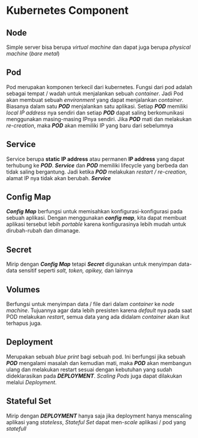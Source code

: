 # Kubernetes Component

## **Node**

Simple server bisa berupa _virtual machine_ dan dapat juga berupa _physical machine_ (_bare metal_)

## **Pod**

Pod merupakan komponen terkecil dari kubernetes. Fungsi dari pod adalah sebagai tempat / wadah untuk menjalankan sebuah _container_. Jadi Pod akan membuat sebuah _environment_ yang dapat menjalankan _container_. Biasanya dalam satu **_POD_** menjalankan satu aplikasi. Setiap **_POD_** memiliki _local IP address_ nya sendiri dan setiap **_POD_** dapat saling berkomunikasi menggunakan masing-masing IPnya sendiri. Jika **_POD_** mati dan melakukan _re-creation_, maka **_POD_** akan memiliki IP yang baru dari sebelumnya

## **Service**

Service berupa **static IP address** atau permanen **IP address** yang dapat terhubung ke **_POD_**. **_Service_** dan **_POD_** memiliki lifecycle yang berbeda dan tidak saling bergantung. Jadi ketika **_POD_** melakukan _restart / re-creation_, alamat IP nya tidak akan berubah. **_Service_**

## **Config Map**

**_Config Map_** berfungsi untuk memisahkan konfigurasi-konfigurasi pada sebuah aplikasi. Dengan menggunakan **_config map_**, kita dapat membuat aplikasi tersebut lebih _portable_ karena konfigurasinya lebih mudah untuk dirubah-rubah dan dimanage.

## **Secret**

Mirip dengan **_Config Map_** tetapi **_Secret_** digunakan untuk menyimpan data-data sensitif seperti _salt, token, apikey,_ dan lainnya

## **Volumes**

Berfungsi untuk menyimpan data / file dari dalam _container_ ke _node machine_. Tujuannya agar data lebih presisten karena _default_ nya pada saat POD melakukan _restart_, semua data yang ada didalam _container_ akan ikut terhapus juga.

## **Deployment**

Merupakan sebuah _blue print_ bagi sebuah pod. Ini berfungsi jika sebuah **_POD_** mengalami masalah dan kemudian mati, maka **_POD_** akan membangun ulang dan melakukan restart sesuai dengan kebutuhan yang sudah dideklarasikan pada **_DEPLOYMENT_**. _Scaling Pods_ juga dapat dilakukan melalui _Deployment_.

## **Stateful Set**

Mirip dengan **_DEPLOYMENT_** hanya saja jika deployment hanya menscaling aplikasi yang _stateless_, _Stateful Set_ dapat men-_scale_ aplikasi / pod yang _statefull_
